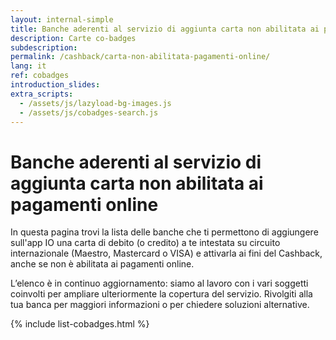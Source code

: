 ```yaml
---
layout: internal-simple
title: Banche aderenti al servizio di aggiunta carta non abilitata ai pagamenti online
description: Carte co-badges
subdescription:
permalink: /cashback/carta-non-abilitata-pagamenti-online/
lang: it
ref: cobadges
introduction_slides:
extra_scripts:
  - /assets/js/lazyload-bg-images.js
  - /assets/js/cobadges-search.js
---
```


<div class="container container--mid text-primary my-4 my-md-0">
<h1 class="mb-2 mb-md-3">Banche aderenti al servizio di aggiunta carta non abilitata ai pagamenti online</h1>
<p class="mb-2 mr-0 mr-md-5">
In questa pagina trovi la lista delle banche che ti permettono di aggiungere sull'app IO una carta di debito 
(o credito) a te intestata su circuito internazionale (Maestro, Mastercard o VISA) e attivarla ai fini del Cashback, anche se non è abilitata ai pagamenti online.
</p>
<p class="font-size-reset text-muted">L’elenco è in continuo aggiornamento: siamo al lavoro con i vari soggetti coinvolti per ampliare ulteriormente la copertura del servizio. Rivolgiti alla tua banca per maggiori informazioni o per chiedere soluzioni alternative.</p>
</div>

{% include list-cobadges.html %}
